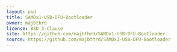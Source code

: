 ```yaml
---
layout: pid
title: SAMDx1-USB-DFU-Bootloader
owner: majbthrd
license: BSD 3-Clause
site: https://github.com/majbthrd/SAMDx1-USB-DFU-Bootloader
source: https://github.com/majbthrd/SAMDx1-USB-DFU-Bootloader
---
```

